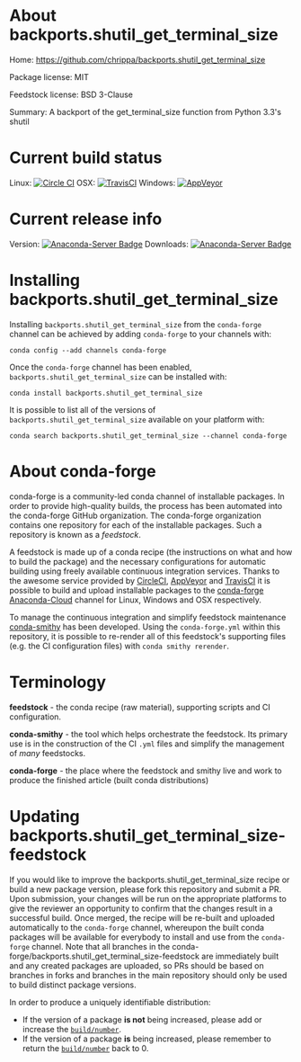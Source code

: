 About backports.shutil_get_terminal_size
========================================

Home: https://github.com/chrippa/backports.shutil_get_terminal_size

Package license: MIT

Feedstock license: BSD 3-Clause

Summary: A backport of the get_terminal_size function from Python 3.3's shutil



Current build status
====================

Linux: [![Circle CI](https://circleci.com/gh/conda-forge/backports.shutil_get_terminal_size-feedstock.svg?style=shield)](https://circleci.com/gh/conda-forge/backports.shutil_get_terminal_size-feedstock)
OSX: [![TravisCI](https://travis-ci.org/conda-forge/backports.shutil_get_terminal_size-feedstock.svg?branch=master)](https://travis-ci.org/conda-forge/backports.shutil_get_terminal_size-feedstock)
Windows: [![AppVeyor](https://ci.appveyor.com/api/projects/status/github/conda-forge/backports.shutil_get_terminal_size-feedstock?svg=True)](https://ci.appveyor.com/project/conda-forge/backports-shutil-get-terminal-size-feedstock/branch/master)

Current release info
====================
Version: [![Anaconda-Server Badge](https://anaconda.org/conda-forge/backports.shutil_get_terminal_size/badges/version.svg)](https://anaconda.org/conda-forge/backports.shutil_get_terminal_size)
Downloads: [![Anaconda-Server Badge](https://anaconda.org/conda-forge/backports.shutil_get_terminal_size/badges/downloads.svg)](https://anaconda.org/conda-forge/backports.shutil_get_terminal_size)

Installing backports.shutil_get_terminal_size
=============================================

Installing `backports.shutil_get_terminal_size` from the `conda-forge` channel can be achieved by adding `conda-forge` to your channels with:

```
conda config --add channels conda-forge
```

Once the `conda-forge` channel has been enabled, `backports.shutil_get_terminal_size` can be installed with:

```
conda install backports.shutil_get_terminal_size
```

It is possible to list all of the versions of `backports.shutil_get_terminal_size` available on your platform with:

```
conda search backports.shutil_get_terminal_size --channel conda-forge
```


About conda-forge
=================

conda-forge is a community-led conda channel of installable packages.
In order to provide high-quality builds, the process has been automated into the
conda-forge GitHub organization. The conda-forge organization contains one repository
for each of the installable packages. Such a repository is known as a *feedstock*.

A feedstock is made up of a conda recipe (the instructions on what and how to build
the package) and the necessary configurations for automatic building using freely
available continuous integration services. Thanks to the awesome service provided by
[CircleCI](https://circleci.com/), [AppVeyor](http://www.appveyor.com/)
and [TravisCI](https://travis-ci.org/) it is possible to build and upload installable
packages to the [conda-forge](https://anaconda.org/conda-forge)
[Anaconda-Cloud](http://docs.anaconda.org/) channel for Linux, Windows and OSX respectively.

To manage the continuous integration and simplify feedstock maintenance
[conda-smithy](http://github.com/conda-forge/conda-smithy) has been developed.
Using the ``conda-forge.yml`` within this repository, it is possible to re-render all of
this feedstock's supporting files (e.g. the CI configuration files) with ``conda smithy rerender``.


Terminology
===========

**feedstock** - the conda recipe (raw material), supporting scripts and CI configuration.

**conda-smithy** - the tool which helps orchestrate the feedstock.
                   Its primary use is in the construction of the CI ``.yml`` files
                   and simplify the management of *many* feedstocks.

**conda-forge** - the place where the feedstock and smithy live and work to
                  produce the finished article (built conda distributions)


Updating backports.shutil_get_terminal_size-feedstock
=====================================================

If you would like to improve the backports.shutil_get_terminal_size recipe or build a new
package version, please fork this repository and submit a PR. Upon submission,
your changes will be run on the appropriate platforms to give the reviewer an
opportunity to confirm that the changes result in a successful build. Once
merged, the recipe will be re-built and uploaded automatically to the
`conda-forge` channel, whereupon the built conda packages will be available for
everybody to install and use from the `conda-forge` channel.
Note that all branches in the conda-forge/backports.shutil_get_terminal_size-feedstock are
immediately built and any created packages are uploaded, so PRs should be based
on branches in forks and branches in the main repository should only be used to
build distinct package versions.

In order to produce a uniquely identifiable distribution:
 * If the version of a package **is not** being increased, please add or increase
   the [``build/number``](http://conda.pydata.org/docs/building/meta-yaml.html#build-number-and-string).
 * If the version of a package **is** being increased, please remember to return
   the [``build/number``](http://conda.pydata.org/docs/building/meta-yaml.html#build-number-and-string)
   back to 0.
